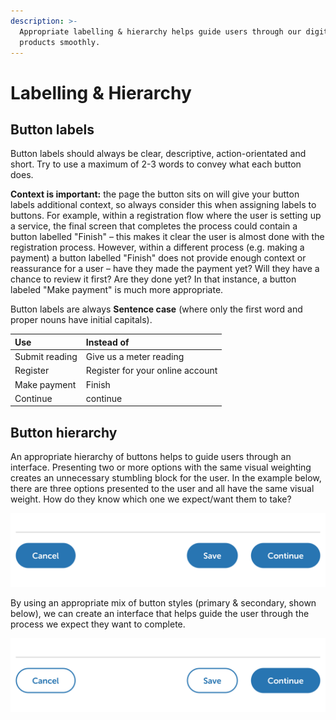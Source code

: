 ```yaml
---
description: >-
  Appropriate labelling & hierarchy helps guide users through our digital
  products smoothly.
---
```


# Labelling & Hierarchy

## Button labels

Button labels should always be clear, descriptive, action-orientated and short. Try to use a maximum of 2-3 words to convey what each button does.

**Context is important:** the page the button sits on will give your button labels additional context, so always consider this when assigning labels to buttons. For example, within a registration flow where the user is setting up a service, the final screen that completes the process could contain a button labelled "Finish" – this makes it clear the user is almost done with the registration process. However, within a different process \(e.g. making a payment\) a button labelled "Finish" does not provide enough context or reassurance for a user – have they made the payment yet? Will they have a chance to review it first? Are they done yet? In that instance, a button labeled "Make payment" is much more appropriate.

Button labels are always **Sentence case** \(where only the first word and proper nouns have initial capitals\).

| Use | Instead of |
| :--- | :--- |
| Submit reading | Give us a meter reading |
| Register | Register for your online account |
| Make payment | Finish |
| Continue | continue |

## Button hierarchy

An appropriate hierarchy of buttons helps to guide users through an interface. Presenting two or more options with the same visual weighting creates an unnecessary stumbling block for the user. In the example below, there are three options presented to the user and all have the same visual weight. How do they know which one we expect/want them to take?

![If all options have the same visual weight, how does the user know which option to take?](../../.gitbook/assets/button-hierarchy-two-primary.png)

By using an appropriate mix of button styles \(primary & secondary, shown below\), we can create an interface that helps guide the user through the process we expect they want to complete.

![It&apos;s clearer with this arrangement that the most expected action is to &apos;Continue&apos;.](../../.gitbook/assets/button-hierarchy-one-primary.png)

